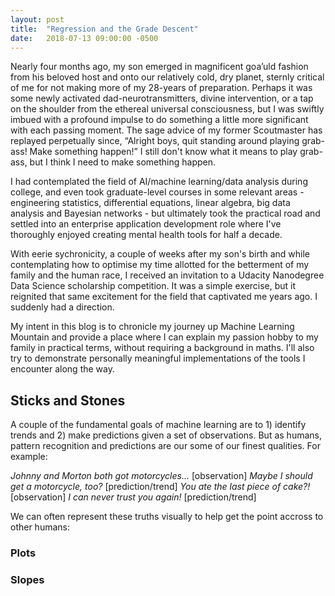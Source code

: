 ```yaml
---
layout: post
title:  "Regression and the Grade Descent"
date:   2018-07-13 09:00:00 -0500
---
```


Nearly four months ago, my son emerged in magnificent goa’uld fashion from his beloved host and onto our relatively cold, dry planet, sternly critical of me for not making more of my 28-years of preparation. Perhaps it was some newly activated dad-neurotransmitters, divine intervention, or a tap on the shoulder from the ethereal universal consciousness, but I was swiftly imbued with a profound impulse to do something a little more significant with each passing moment. The sage advice of my former Scoutmaster has replayed perpetually since, “Alright boys, quit standing around playing grab-ass! Make something happen!” I still don't know what it means to play grab-ass, but I think I need to make something happen.

I had contemplated the field of AI/machine learning/data analysis during college, and even took graduate-level courses in some relevant areas - engineering statistics, differential equations, linear algebra, big data analysis and Bayesian networks - but ultimately took the practical road and settled into an enterprise application development role where I've thoroughly enjoyed creating mental health tools for half a decade.

With eerie sychronicity, a couple of weeks after my son's birth and while contemplating how to optimise my time allotted for the betterment of my family and the human race, I received an invitation to a Udacity Nanodegree Data Science scholarship competition. It was a simple exercise, but it reignited that same excitement for the field that captivated me years ago. I suddenly had a direction.

My intent in this blog is to chronicle my journey up Machine Learning Mountain and provide a place where I can explain my passion hobby to my family in practical terms, without requiring a background in maths. I'll also try to demonstrate personally meaningful implementations of the tools I encounter along the way.

## Sticks and Stones

A couple of the fundamental goals of machine learning are to 1) identify trends and 2) make predictions given a set of observations. But as humans, pattern recognition and predictions are our some of our finest qualities. For example:

_Johnny and Morton both got motorcycles..._ [observation] _Maybe I should get a motorcycle, too?_ [prediction/trend]
_You ate the last piece of cake?!_ [observation] _I can never trust you again!_ [prediction/trend]

We can often represent these truths visually to help get the point accross to other humans:

### Plots



### Slopes





